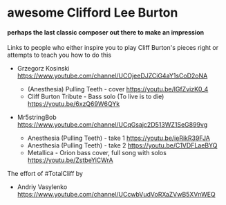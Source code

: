 # awesome Clifford Lee Burton
#### perhaps the last classic composer out there to make an impression
Links to people who either inspire you to play Cliff Burton's pieces right or attempts to teach you how to do this

- Grzegorz Kosinski https://www.youtube.com/channel/UCOjeeDJZCiG4aY1sCoD2oNA
  - (Anesthesia) Pulling Teeth - cover https://youtu.be/lGfZvizK0_4
  - Cliff Burton Tribute - Bass solo (To live is to die) https://youtu.be/6xzQ69W6QYk

- Mr5stringBob https://www.youtube.com/channel/UCqGsajc2D513WZ1SeG899vg
  - Anesthesia (Pulling Teeth) - take 1 https://youtu.be/ieRikR39FJA
  - Anesthesia (Pulling Teeth) - take 2 https://youtu.be/C1VDFLaeBYQ
  - Metallica - Orion bass cover, full song with solos https://youtu.be/ZstbeYiCWrA

The effort of #TotalCliff by
- Andriy Vasylenko https://www.youtube.com/channel/UCcwbVudVoRXaZVwB5XVnWEQ

